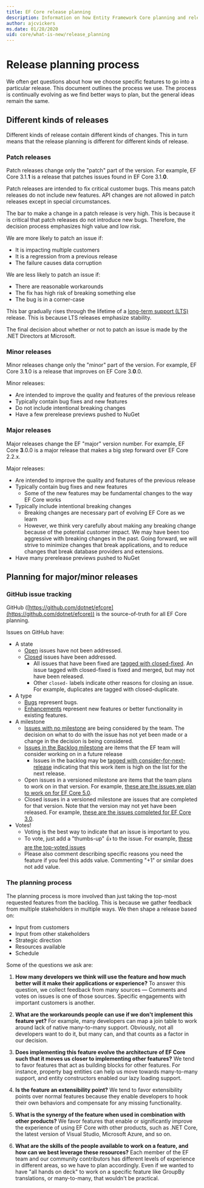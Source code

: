 ```yaml
---
title: EF Core release planning
description: Information on how Entity Framework Core planning and releasing is done
author: ajcvickers
ms.date: 01/28/2020
uid: core/what-is-new/release_planning
---
```


# Release planning process

We often get questions about how we choose specific features to go into a particular release.
This document outlines the process we use.
The process is continually evolving as we find better ways to plan, but the general ideas remain the same.

## Different kinds of releases

Different kinds of release contain different kinds of changes.
This in turn means that the release planning is different for different kinds of release.

### Patch releases

Patch releases change only the "patch" part of the version.
For example, EF Core 3.1.**1** is a release that patches issues found in EF Core 3.1.**0**.

Patch releases are intended to fix critical customer bugs.
This means patch releases do not include new features.
API changes are not allowed in patch releases except in special circumstances.

The bar to make a change in a patch release is very high.
This is because it is critical that patch releases do not introduce new bugs.
Therefore, the decision process emphasizes high value and low risk.

We are more likely to patch an issue if:
  * It is impacting multiple customers
  * It is a regression from a previous release
  * The failure causes data corruption

We are less likely to patch an issue if:
  * There are reasonable workarounds
  * The fix has high risk of breaking something else
  * The bug is in a corner-case

This bar gradually rises through the lifetime of a [long-term support (LTS)](https://dotnet.microsoft.com/platform/support/policy/dotnet-core) release. This is because LTS releases emphasize stability.

The final decision about whether or not to patch an issue is made by the .NET Directors at Microsoft.

### Minor releases

Minor releases change only the "minor" part of the version.
For example, EF Core 3.**1**.0 is a release that improves on EF Core 3.**0**.0.

Minor releases:
* Are intended to improve the quality and features of the previous release
* Typically contain bug fixes and new features
* Do not include intentional breaking changes
* Have a few prerelease previews pushed to NuGet

### Major releases

Major releases change the EF "major" version number.
For example, EF Core **3**.0.0 is a major release that makes a big step forward over EF Core 2.2.x.

Major releases:
* Are intended to improve the quality and features of the previous release
* Typically contain bug fixes and new features
  * Some of the new features may be fundamental changes to the way EF Core works
* Typically include intentional breaking changes
  * Breaking changes are necessary part of evolving EF Core as we learn
  * However, we think very carefully about making any breaking change because of the potential customer impact. We may have been too aggressive with breaking changes in the past. Going forward, we will strive to minimize changes that break applications, and to reduce changes that break database providers and extensions.
* Have many prerelease previews pushed to NuGet

## Planning for major/minor releases

### GitHub issue tracking

GitHub ([https://github.com/dotnet/efcore](https://github.com/dotnet/efcore)) is the source-of-truth for all EF Core planning.

Issues on GitHub have:

* A state
  * [Open](https://github.com/dotnet/efcore/issues) issues have not been addressed.
  * [Closed](https://github.com/dotnet/efcore/issues?q=is%3Aissue+is%3Aclosed) issues have been addressed.
    * All issues that have been fixed are [tagged with closed-fixed](https://github.com/dotnet/efcore/issues?q=is%3Aissue+label%3Aclosed-fixed+is%3Aclosed). An issue tagged with closed-fixed is fixed and merged, but may not have been released.
    * Other `closed-` labels indicate other reasons for closing an issue. For example, duplicates are tagged with closed-duplicate.
* A type
  * [Bugs](https://github.com/dotnet/efcore/issues?q=is%3Aissue+is%3Aopen+label%3Atype-bug) represent bugs.
  * [Enhancements](https://github.com/dotnet/efcore/issues?q=is%3Aissue+is%3Aopen+label%3Atype-enhancement) represent new features or better functionality in existing features.
* A milestone
  * [Issues with no milestone](https://github.com/dotnet/efcore/issues?q=is%3Aopen+is%3Aissue+no%3Amilestone) are being considered by the team. The decision on what to do with the issue has not yet been made or a change in the decision is being considered.
  * [Issues in the Backlog milestone](https://github.com/dotnet/efcore/issues?q=is%3Aopen+is%3Aissue+milestone%3ABacklog) are items that the EF team will consider working on in a future release
    * Issues in the backlog may be [tagged with consider-for-next-release](https://github.com/dotnet/efcore/issues?q=is%3Aissue+is%3Aopen+label%3Aconsider-for-next-release) indicating that this work item is high on the list for the next release.
  * Open issues in a versioned milestone are items that the team plans to work on in that version. For example, [these are the issues we plan to work on for EF Core 5.0](https://github.com/dotnet/efcore/issues?q=is%3Aopen+is%3Aissue+milestone%3A5.0.0).
  * Closed issues in a versioned milestone are issues that are completed for that version. Note that the version may not yet have been released. For example, [these are the issues completed for EF Core 3.0](https://github.com/dotnet/efcore/issues?q=is%3Aissue+milestone%3A3.0.0+is%3Aclosed).
* Votes!
  * Voting is the best way to indicate that an issue is important to you.
  * To vote, just add a "thumbs-up" 👍 to the issue. For example, [these are the top-voted issues](https://github.com/dotnet/efcore/issues?q=is%3Aissue+is%3Aopen+sort%3Areactions-%2B1-desc)
  * Please also comment describing specific reasons you need the feature if you feel this adds value. Commenting "+1" or similar does not add value.

### The planning process

The planning process is more involved than just taking the top-most requested features from the backlog.
This is because we gather feedback from multiple stakeholders in multiple ways.
We then shape a release based on:

* Input from customers
* Input from other stakeholders
* Strategic direction
* Resources available
* Schedule

Some of the questions we ask are:

1. **How many developers we think will use the feature and how much better will it make their applications or experience?** To answer this question, we collect feedback from many sources — Comments and votes on issues is one of those sources. Specific engagements with important customers is another.

2. **What are the workarounds people can use if we don't implement this feature yet?** For example, many developers can map a join table to work around lack of native many-to-many support. Obviously, not all developers want to do it, but many can, and that counts as a factor in our decision.

3. **Does implementing this feature evolve the architecture of EF Core such that it moves us closer to implementing other features?** We tend to favor features that act as building blocks for other features. For instance, property bag entities can help us move towards many-to-many support, and entity constructors enabled our lazy loading support.

4. **Is the feature an extensibility point?** We tend to favor extensibility points over normal features because they enable developers to hook their own behaviors and compensate for any missing functionality.

5. **What is the synergy of the feature when used in combination with other products?** We favor features that enable or significantly improve the experience of using EF Core with other products, such as .NET Core, the latest version of Visual Studio, Microsoft Azure, and so on.

6. **What are the skills of the people available to work on a feature, and how can we best leverage these resources?** Each member of the EF team and our community contributors has different levels of experience in different areas, so we have to plan accordingly. Even if we wanted to have "all hands on deck" to work on a specific feature like GroupBy translations, or many-to-many, that wouldn't be practical.
